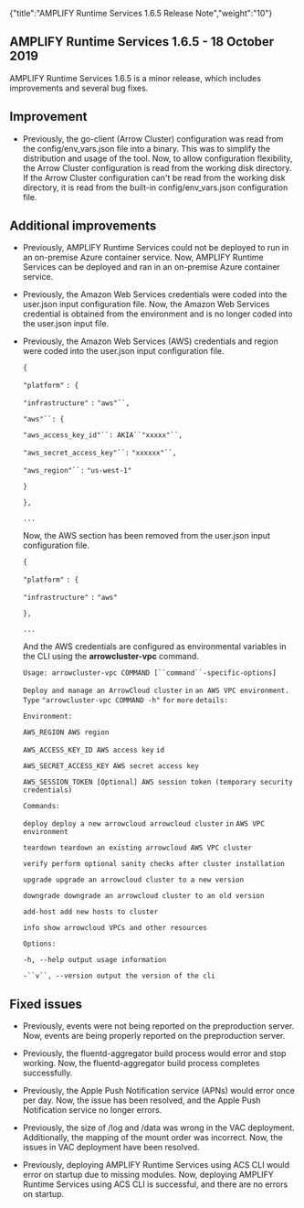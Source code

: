{"title":"AMPLIFY Runtime Services 1.6.5 Release Note","weight":"10"}

## AMPLIFY Runtime Services 1.6.5 - 18 October 2019

AMPLIFY Runtime Services 1.6.5 is a minor release, which includes improvements and several bug fixes.

## Improvement

* Previously, the go-client (Arrow Cluster) configuration was read from the config/env\_vars.json file into a binary. This was to simplify the distribution and usage of the tool. Now, to allow configuration flexibility, the Arrow Cluster configuration is read from the working disk directory. If the Arrow Cluster configuration can't be read from the working disk directory, it is read from the built-in config/env\_vars.json configuration file.

## Additional improvements

* Previously, AMPLIFY Runtime Services could not be deployed to run in an on-premise Azure container service. Now, AMPLIFY Runtime Services can be deployed and ran in an on-premise Azure container service.

* Previously, the Amazon Web Services credentials were coded into the user.json input configuration file. Now, the Amazon Web Services credential is obtained from the environment and is no longer coded into the user.json input file.

* Previously, the Amazon Web Services (AWS) credentials and region were coded into the user.json input configuration file.

    `{`

    `"platform"` `: {`

    `"infrastructure"` `:` `"aws"``,`

    `"aws"``: {`

    `"aws_access_key_id"``: AKIA``"xxxxx"``,`

    `"aws_secret_access_key"``:` `"xxxxxx"``,`

    `"aws_region"``:` `"us-west-1"`

    `}`

    `},`

    `...`

    Now, the AWS section has been removed from the user.json input configuration file.

    `{`

    `"platform"` `: {`

    `"infrastructure"` `:` `"aws"`

    `},`

    `...`

    And the AWS credentials are configured as environmental variables in the CLI using the **arrowcluster-vpc** command.

    `Usage: arrowcluster-vpc COMMAND [``command``-specific-options]`

    `Deploy and manage an ArrowCloud cluster` `in` `an AWS VPC environment. Type` `"arrowcluster-vpc COMMAND -h"`  `for`  `more` `details:`

    `Environment:`

    `AWS_REGION AWS region`

    `AWS_ACCESS_KEY_ID AWS access key` `id`

    `AWS_SECRET_ACCESS_KEY AWS secret access key`

    `AWS_SESSION_TOKEN [Optional] AWS session token (temporary security credentials)`

    `Commands:`

    `deploy deploy a new arrowcloud arrowcloud cluster` `in` `AWS VPC environment`

    `teardown teardown an existing arrowcloud AWS VPC cluster`

    `verify perform optional sanity checks after cluster installation`

    `upgrade upgrade an arrowcloud cluster to a new version`

    `downgrade downgrade an arrowcloud cluster to an old version`

    `add-host add new hosts to cluster`

    `info show arrowcloud VPCs and other resources`

    `Options:`

    `-h, --help output usage information`

    `-``v``, --version output the version of the cli`

## Fixed issues

* Previously, events were not being reported on the preproduction server. Now, events are being properly reported on the preproduction server.

* Previously, the fluentd-aggregator build process would error and stop working. Now, the fluentd-aggregator build process completes successfully.

* Previously, the Apple Push Notification service (APNs) would error once per day. Now, the issue has been resolved, and the Apple Push Notification service no longer errors.

* Previously, the size of /log and /data was wrong in the VAC deployment. Additionally, the mapping of the mount order was incorrect. Now, the issues in VAC deployment have been resolved.

* Previously, deploying AMPLIFY Runtime Services using ACS CLI would error on startup due to missing modules. Now, deploying AMPLIFY Runtime Services using ACS CLI is successful, and there are no errors on startup.
